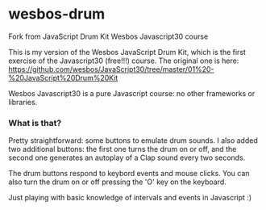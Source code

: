 # wesbos-drum
Fork from JavaScript Drum Kit Wesbos Javascript30 course 

This is my version of the Wesbos JavaScript Drum Kit, which is the first exercise of the Javascript30 (free!!!) course. The original one is here: https://github.com/wesbos/JavaScript30/tree/master/01%20-%20JavaScript%20Drum%20Kit

Wesbos Javascript30 is a pure Javascript course: no other frameworks or libraries. 

### What is that?
Pretty straightforward: some buttons to emulate drum sounds. I also added two additional buttons: the first one turns the drum on or off, and the second one generates an autoplay of a Clap sound every two seconds.

The drum buttons respond to keybord events and mouse clicks. You can also turn the drum on or off pressing the 'O' key on the keyboard.

Just playing with basic knowledge of intervals and events in Javascript :)

